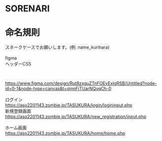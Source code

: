 # SORENARI

# 命名規則
スネークケースでお願いします。(例: name_kurihara)<br>
<br>
figma<br>
ヘッダーCSS<br>
<link rel="stylesheet" href="../header/css/header.css"><br>

https://www.figma.com/design/Rut8zxguZTnFOEvExlgRSB/Untitled?node-id=0-1&node-type=canvas&t=qinnFjTUarNQvqCh-0<br>
<br>
ログイン<br>
https://aso2201143.zombie.jp/TASUKURA/login/logininput.php
<br>
新規登録画面<br>
https://aso2201143.zombie.jp/TASUKURA/new_registration/input.php<br>
<br>
ホーム画面<br>
https://aso2201143.zombie.jp/TASUKURA/home/home.php<br>
